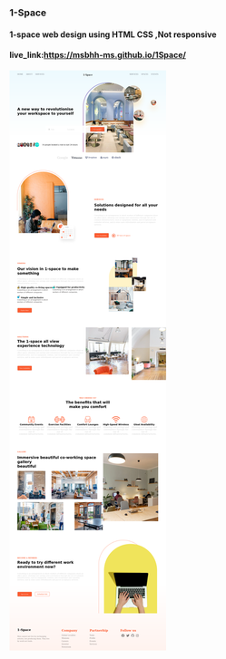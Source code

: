 ### 1-Space
#### 1-space web design using HTML CSS ,Not responsive
#### live_link:https://msbhh-ms.github.io/1Space/
![alt text](./live.png)
